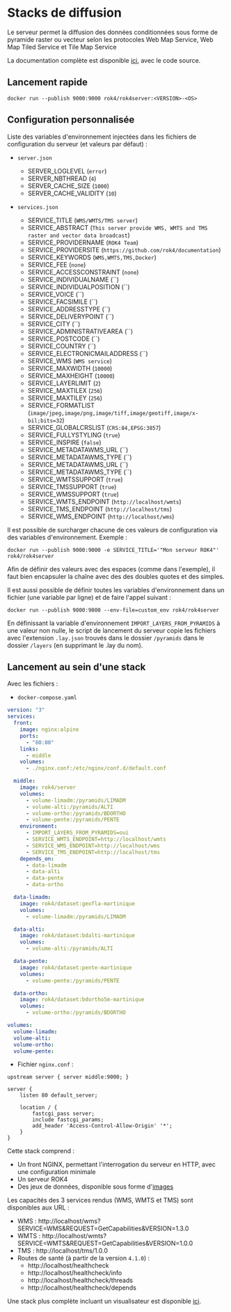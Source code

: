 # Stacks de diffusion

Le serveur permet la diffusion des données conditionnées sous forme de pyramide raster ou vecteur selon les protocoles Web Map Service, Web Map Tiled Service et Tile Map Service

La documentation complète est disponible [ici](https://github.com/rok4/server), avec le code source.

## Lancement rapide

```
docker run --publish 9000:9000 rok4/rok4server:<VERSION>-<OS>
```

## Configuration personnalisée


Liste des variables d'environnement injectées dans les fichiers de configuration du serveur (et valeurs par défaut) :

* `server.json`
    * SERVER_LOGLEVEL (`error`)
    * SERVER_NBTHREAD (`4`)
    * SERVER_CACHE_SIZE (`1000`)
    * SERVER_CACHE_VALIDITY (`10`)

* `services.json`
    * SERVICE_TITLE (`WMS/WMTS/TMS server`)
    * SERVICE_ABSTRACT (`This server provide WMS, WMTS and TMS raster and vector data broadcast`)
    * SERVICE_PROVIDERNAME (`ROK4 Team`)
    * SERVICE_PROVIDERSITE (`https://github.com/rok4/documentation`)
    * SERVICE_KEYWORDS (`WMS,WMTS,TMS,Docker`)
    * SERVICE_FEE (`none`)
    * SERVICE_ACCESSCONSTRAINT (`none`)
    * SERVICE_INDIVIDUALNAME (``)
    * SERVICE_INDIVIDUALPOSITION (``)
    * SERVICE_VOICE (``)
    * SERVICE_FACSIMILE (``)
    * SERVICE_ADDRESSTYPE (``)
    * SERVICE_DELIVERYPOINT (``)
    * SERVICE_CITY (``)
    * SERVICE_ADMINISTRATIVEAREA (``)
    * SERVICE_POSTCODE (``)
    * SERVICE_COUNTRY (``)
    * SERVICE_ELECTRONICMAILADDRESS (``)
    * SERVICE_WMS (`WMS service`)
    * SERVICE_MAXWIDTH (`10000`)
    * SERVICE_MAXHEIGHT (`10000`)
    * SERVICE_LAYERLIMIT (`2`)
    * SERVICE_MAXTILEX (`256`)
    * SERVICE_MAXTILEY (`256`)
    * SERVICE_FORMATLIST (`image/jpeg,image/png,image/tiff,image/geotiff,image/x-bil;bits=32`)
    * SERVICE_GLOBALCRSLIST (`CRS:84,EPSG:3857`)
    * SERVICE_FULLYSTYLING (`true`)
    * SERVICE_INSPIRE (`false`)
    * SERVICE_METADATAWMS_URL (``)
    * SERVICE_METADATAWMS_TYPE (``)
    * SERVICE_METADATAWMS_URL (``)
    * SERVICE_METADATAWMS_TYPE (``)
    * SERVICE_WMTSSUPPORT (`true`)
    * SERVICE_TMSSUPPORT (`true`)
    * SERVICE_WMSSUPPORT (`true`)
    * SERVICE_WMTS_ENDPOINT (`http://localhost/wmts`)
    * SERVICE_TMS_ENDPOINT (`http://localhost/tms`)
    * SERVICE_WMS_ENDPOINT (`http://localhost/wms`)


Il est possible de surcharger chacune de ces valeurs de configuration via des variables d'environnement. Exemple :

`docker run --publish 9000:9000 -e SERVICE_TITLE='"Mon serveur ROK4"' rok4/rok4server`

Afin de définir des valeurs avec des espaces (comme dans l'exemple), il faut bien encapsuler la chaîne avec des des doubles quotes et des simples.

Il est aussi possible de définir toutes les variables d'environnement dans un fichier (une variable par ligne) et de faire l'appel suivant :

`docker run --publish 9000:9000 --env-file=custom_env rok4/rok4server`

En définissant la variable d'environnement `IMPORT_LAYERS_FROM_PYRAMIDS` à une valeur non nulle, le script de lancement du serveur copie les fichiers avec l'extension `.lay.json` trouvés dans le dossier `/pyramids` dans le dossier `/layers` (en supprimant le .lay du nom).


## Lancement au sein d'une stack 

Avec les fichiers :

* `docker-compose.yaml`
```yaml
version: "3"
services:
  front:
    image: nginx:alpine
    ports:
      - "80:80"
    links:
      - middle
    volumes:
      - ./nginx.conf:/etc/nginx/conf.d/default.conf

  middle:
    image: rok4/server
    volumes:
      - volume-limadm:/pyramids/LIMADM
      - volume-alti:/pyramids/ALTI
      - volume-ortho:/pyramids/BDORTHO
      - volume-pente:/pyramids/PENTE
    environment:
      - IMPORT_LAYERS_FROM_PYRAMIDS=oui
      - SERVICE_WMTS_ENDPOINT=http://localhost/wmts
      - SERVICE_WMS_ENDPOINT=http://localhost/wms
      - SERVICE_TMS_ENDPOINT=http://localhost/tms
    depends_on:
      - data-limadm
      - data-alti
      - data-pente
      - data-ortho

  data-limadm:
    image: rok4/dataset:geofla-martinique
    volumes:
      - volume-limadm:/pyramids/LIMADM

  data-alti:
    image: rok4/dataset:bdalti-martinique
    volumes:
      - volume-alti:/pyramids/ALTI

  data-pente:
    image: rok4/dataset:pente-martinique
    volumes:
      - volume-pente:/pyramids/PENTE

  data-ortho:
    image: rok4/dataset:bdortho5m-martinique
    volumes:
      - volume-ortho:/pyramids/BDORTHO

volumes:
  volume-limadm:
  volume-alti:
  volume-ortho:
  volume-pente:

```
* Fichier `nginx.conf` :
```
upstream server { server middle:9000; }
                                               
server {
    listen 80 default_server;

    location / {
        fastcgi_pass server;
        include fastcgi_params;
        add_header 'Access-Control-Allow-Origin' '*';
    }
}
```

Cette stack comprend :

* Un front NGINX, permettant l'interrogation du serveur en HTTP, avec une configuration minimale
* Un serveur ROK4
* Des jeux de données, disponible sous forme d'[images](https://hub.docker.com/r/rok4/dataset)

Les capacités des 3 services rendus (WMS, WMTS et TMS) sont disponibles aux URL :

* WMS : http://localhost/wms?SERVICE=WMS&REQUEST=GetCapabilities&VERSION=1.3.0
* WMTS : http://localhost/wmts?SERVICE=WMTS&REQUEST=GetCapabilities&VERSION=1.0.0
* TMS : http://localhost/tms/1.0.0
* Routes de santé (à partir de la version `4.1.0`) : 
  * http://localhost/healthcheck
  * http://localhost/healthcheck/info
  * http://localhost/healthcheck/threads
  * http://localhost/healthcheck/depends

Une stack plus complète incluant un visualisateur est disponible [ici](https://github.com/rok4/docker/tree/master/run/server).
